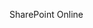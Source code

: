 <Token xmlns:xlink="http://www.w3.org/1999/xlink">SharePoint Online</Token>

<!--HONumber=Jun16_HO4-->


